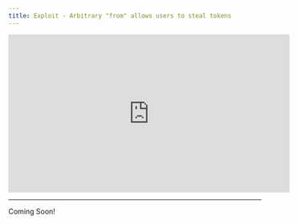 ```yaml
---
title: Exploit - Arbitrary "from" allows users to steal tokens
---
```


<iframe width="560" height="315" src="https://www.youtube.com/embed/y1VG8lD75VY?si=_GIx9lsFMKFEHZyv" title="YouTube video player" frameborder="0" allow="accelerometer; autoplay; clipboard-write; encrypted-media; gyroscope; picture-in-picture; web-share" allowfullscreen></iframe>

---

Coming Soon!
